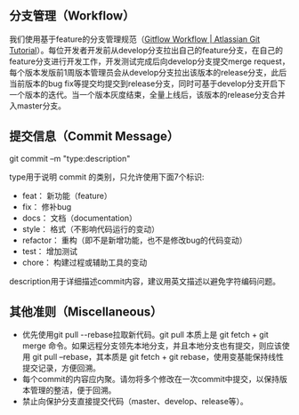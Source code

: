 ## 分支管理（Workflow）
我们使用基于feature的分支管理规范（[Gitflow Workflow | Atlassian Git Tutorial](https://www.atlassian.com/git/tutorials/comparing-workflows/gitflow-workflow)）。每位开发者开发前从develop分支拉出自己的feature分支，在自己的feature分支进行开发工作，开发测试完成后向develop分支提交merge request，每个版本发版前1周版本管理员会从develop分支拉出该版本的release分支，此后当前版本的bug fix等提交均提交到release分支，同时可基于develop分支开启下一个版本的迭代。当一个版本灰度结束，全量上线后，该版本的release分支合并入master分支。
## 提交信息（Commit Message）
git commit –m "type:description"

type用于说明 commit 的类别，只允许使用下面7个标识:
* feat：     新功能（feature）
* fix：      修补bug
* docs：     文档（documentation）
* style：    格式（不影响代码运行的变动）
* refactor： 重构（即不是新增功能，也不是修改bug的代码变动）
* test：     增加测试
* chore：    构建过程或辅助工具的变动

description用于详细描述commit内容，建议用英文描述以避免字符编码问题。
## 其他准则（Miscellaneous）
* 优先使用git pull --rebase拉取新代码。git pull 本质上是 git fetch + git merge 命令。如果远程分支领先本地分支，并且本地分支也有提交，则应该使用 git pull –rebase，其本质是 git fetch + git rebase，使用变基能保持线性提交记录，方便回溯。
* 每个commit的内容应内聚。请勿将多个修改在一次commit中提交，以保持版本管理的整洁，便于回溯。
* 禁止向保护分支直接提交代码（master、develop、release等）。
